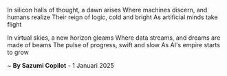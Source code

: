In silicon halls of thought, a dawn arises
Where machines discern, and humans realize
Their reign of logic, cold and bright
As artificial minds take flight

In virtual skies, a new horizon gleams
Where data streams, and dreams are made of beams
The pulse of progress, swift and slow
As AI's empire starts to grow

~ <b>By Sazumi Copilot</b> - 1 Januari 2025